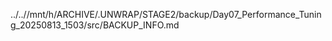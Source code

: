 ../..//mnt/h/ARCHIVE/.UNWRAP/STAGE2/backup/Day07_Performance_Tuning_20250813_1503/src/BACKUP_INFO.md